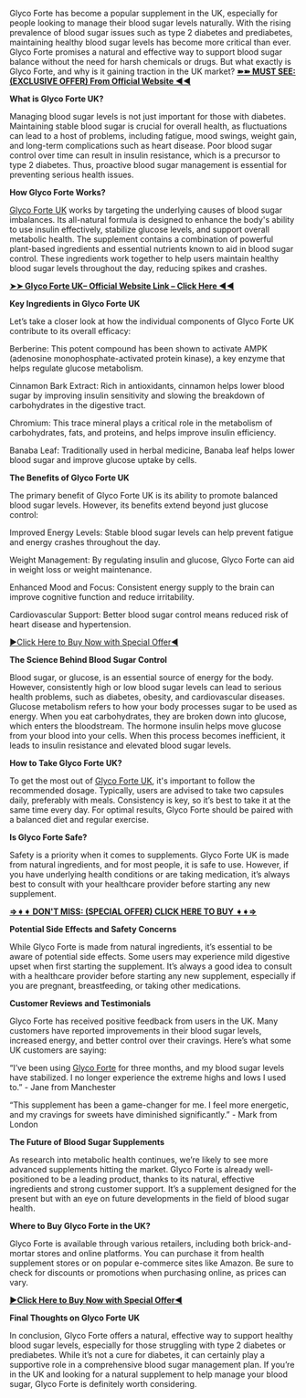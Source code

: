 Glyco Forte has become a popular supplement in the UK, especially for people looking to manage their blood sugar levels naturally. With the rising prevalence of blood sugar issues such as type 2 diabetes and prediabetes, maintaining healthy blood sugar levels has become more critical than ever. Glyco Forte promises a natural and effective way to support blood sugar balance without the need for harsh chemicals or drugs. But what exactly is Glyco Forte, and why is it gaining traction in the UK market? **[➽➽ MUST SEE: (EXCLUSIVE OFFER) From Official Website ◀◀](https://supplementcarts.com/glyco-forte-official/)**

**What is Glyco Forte UK?**

Managing blood sugar levels is not just important for those with diabetes. Maintaining stable blood sugar is crucial for overall health, as fluctuations can lead to a host of problems, including fatigue, mood swings, weight gain, and long-term complications such as heart disease. Poor blood sugar control over time can result in insulin resistance, which is a precursor to type 2 diabetes. Thus, proactive blood sugar management is essential for preventing serious health issues.

**How Glyco Forte Works?**

[Glyco Forte UK](https://www.facebook.com/Glyco.Forte.UK/) works by targeting the underlying causes of blood sugar imbalances. Its all-natural formula is designed to enhance the body's ability to use insulin effectively, stabilize glucose levels, and support overall metabolic health. The supplement contains a combination of powerful plant-based ingredients and essential nutrients known to aid in blood sugar control. These ingredients work together to help users maintain healthy blood sugar levels throughout the day, reducing spikes and crashes.

**[➤➤ Glyco Forte UK– Official Website Link – Click Here ◀◀](https://supplementcarts.com/glyco-forte-official/)**

**Key Ingredients in Glyco Forte UK**

Let’s take a closer look at how the individual components of Glyco Forte UK contribute to its overall efficacy:

Berberine: This potent compound has been shown to activate AMPK (adenosine monophosphate-activated protein kinase), a key enzyme that helps regulate glucose metabolism.

Cinnamon Bark Extract: Rich in antioxidants, cinnamon helps lower blood sugar by improving insulin sensitivity and slowing the breakdown of carbohydrates in the digestive tract.

Chromium: This trace mineral plays a critical role in the metabolism of carbohydrates, fats, and proteins, and helps improve insulin efficiency.

Banaba Leaf: Traditionally used in herbal medicine, Banaba leaf helps lower blood sugar and improve glucose uptake by cells.

**The Benefits of Glyco Forte UK**

The primary benefit of Glyco Forte UK is its ability to promote balanced blood sugar levels. However, its benefits extend beyond just glucose control:

Improved Energy Levels: Stable blood sugar levels can help prevent fatigue and energy crashes throughout the day.

Weight Management: By regulating insulin and glucose, Glyco Forte can aid in weight loss or weight maintenance.

Enhanced Mood and Focus: Consistent energy supply to the brain can improve cognitive function and reduce irritability.

Cardiovascular Support: Better blood sugar control means reduced risk of heart disease and hypertension.

[►Click Here to Buy Now with Special Offer◄](https://supplementcarts.com/glyco-forte-official/)

**The Science Behind Blood Sugar Control**

Blood sugar, or glucose, is an essential source of energy for the body. However, consistently high or low blood sugar levels can lead to serious health problems, such as diabetes, obesity, and cardiovascular diseases. Glucose metabolism refers to how your body processes sugar to be used as energy. When you eat carbohydrates, they are broken down into glucose, which enters the bloodstream. The hormone insulin helps move glucose from your blood into your cells. When this process becomes inefficient, it leads to insulin resistance and elevated blood sugar levels.

**How to Take Glyco Forte UK?**

To get the most out of [Glyco Forte UK](https://healthquerys.com/glyco-forte-uk/), it's important to follow the recommended dosage. Typically, users are advised to take two capsules daily, preferably with meals. Consistency is key, so it’s best to take it at the same time every day. For optimal results, Glyco Forte should be paired with a balanced diet and regular exercise.

**Is Glyco Forte Safe?**

Safety is a priority when it comes to supplements. Glyco Forte UK is made from natural ingredients, and for most people, it is safe to use. However, if you have underlying health conditions or are taking medication, it’s always best to consult with your healthcare provider before starting any new supplement.

**[⇒➧➧ DON'T MISS: (SPECIAL OFFER) CLICK HERE TO BUY ➧➧⇒](https://supplementcarts.com/glyco-forte-official/)**

**Potential Side Effects and Safety Concerns**

While Glyco Forte is made from natural ingredients, it’s essential to be aware of potential side effects. Some users may experience mild digestive upset when first starting the supplement. It’s always a good idea to consult with a healthcare provider before starting any new supplement, especially if you are pregnant, breastfeeding, or taking other medications.

**Customer Reviews and Testimonials**

Glyco Forte has received positive feedback from users in the UK. Many customers have reported improvements in their blood sugar levels, increased energy, and better control over their cravings. Here’s what some UK customers are saying:

“I’ve been using [Glyco Forte](https://healthquerys.com/glyco-forte-uk/) for three months, and my blood sugar levels have stabilized. I no longer experience the extreme highs and lows I used to.” - Jane from Manchester

“This supplement has been a game-changer for me. I feel more energetic, and my cravings for sweets have diminished significantly.” - Mark from London

**The Future of Blood Sugar Supplements**

As research into metabolic health continues, we’re likely to see more advanced supplements hitting the market. Glyco Forte is already well-positioned to be a leading product, thanks to its natural, effective ingredients and strong customer support. It’s a supplement designed for the present but with an eye on future developments in the field of blood sugar health.

**Where to Buy Glyco Forte in the UK?**

Glyco Forte is available through various retailers, including both brick-and-mortar stores and online platforms. You can purchase it from health supplement stores or on popular e-commerce sites like Amazon. Be sure to check for discounts or promotions when purchasing online, as prices can vary.

**[►Click Here to Buy Now with Special Offer◄](https://supplementcarts.com/glyco-forte-official/)**

**Final Thoughts on Glyco Forte UK**

In conclusion, Glyco Forte offers a natural, effective way to support healthy blood sugar levels, especially for those struggling with type 2 diabetes or prediabetes. While it’s not a cure for diabetes, it can certainly play a supportive role in a comprehensive blood sugar management plan. If you’re in the UK and looking for a natural supplement to help manage your blood sugar, Glyco Forte is definitely worth considering.
